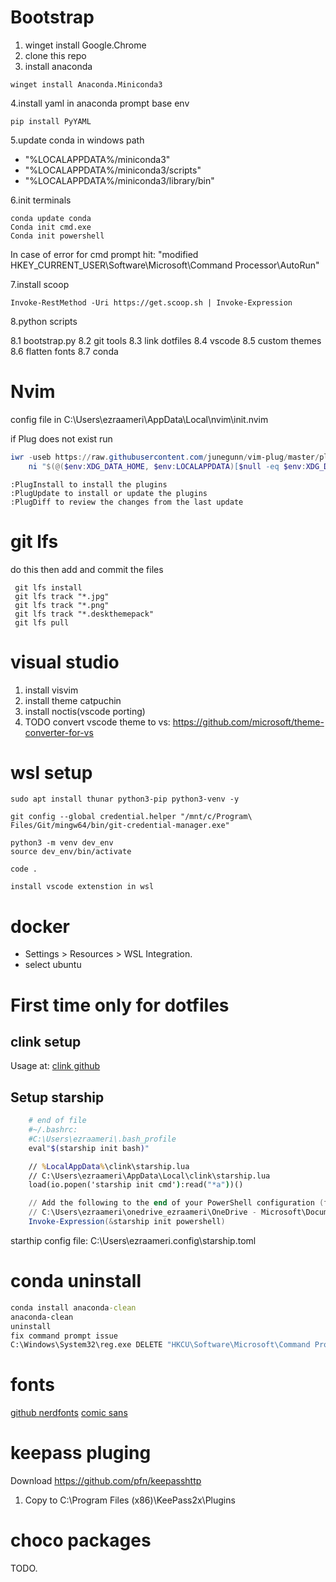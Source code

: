 
# Bootstrap

1. winget install Google.Chrome
2. clone this repo
3. install anaconda

```shell
winget install Anaconda.Miniconda3 
```

4.install yaml in anaconda prompt base env

```shell
pip install PyYAML
```

5.update conda in windows path

- "%LOCALAPPDATA%/miniconda3"
- "%LOCALAPPDATA%/miniconda3/scripts"
- "%LOCALAPPDATA%/miniconda3/library/bin"

6.init terminals

```shell
conda update conda
Conda init cmd.exe
Conda init powershell
```

In case of error for cmd prompt
hit: "modified      HKEY_CURRENT_USER\Software\Microsoft\Command Processor\AutoRun"

7.install scoop

  ```shell
  Invoke-RestMethod -Uri https://get.scoop.sh | Invoke-Expression
  ```

8.python scripts

8.1 bootstrap.py
8.2 git tools
8.3 link dotfiles
8.4 vscode
8.5 custom themes
8.6 flatten fonts
8.7 conda

# Nvim

config file in C:\Users\ezraameri\AppData\Local\nvim\init.nvim

if Plug does not exist run

```powershell
iwr -useb https://raw.githubusercontent.com/junegunn/vim-plug/master/plug.vim |`
    ni "$(@($env:XDG_DATA_HOME, $env:LOCALAPPDATA)[$null -eq $env:XDG_DATA_HOME])/nvim-data/site/autoload/plug.vim" -Force
```

```vim
:PlugInstall to install the plugins
:PlugUpdate to install or update the plugins
:PlugDiff to review the changes from the last update
```

# git lfs

do this then add and commit the files

```shell
 git lfs install
 git lfs track "*.jpg"
 git lfs track "*.png"
 git lfs track "*.deskthemepack"
 git lfs pull
```

# visual studio

1. install visvim
2. install theme catpuchin
3. install noctis(vscode porting)
4. TODO convert vscode theme to vs: <https://github.com/microsoft/theme-converter-for-vs>

# wsl setup

```wsl
sudo apt install thunar python3-pip python3-venv -y

git config --global credential.helper "/mnt/c/Program\ Files/Git/mingw64/bin/git-credential-manager.exe"

python3 -m venv dev_env
source dev_env/bin/activate

code . 

install vscode extenstion in wsl 
```

# docker

- Settings > Resources > WSL Integration.
- select ubuntu

# First time only for dotfiles

## clink setup

Usage at: [clink github](https://chrisant996.github.io/clink/clink.html)

## Setup starship

```bash
    # end of file
    #~/.bashrc: 
    #C:\Users\ezraameri\.bash_profile
    eval"$(starship init bash)"
```

```cmd
    // %LocalAppData%\clink\starship.lua 
    // C:\Users\ezraameri\AppData\Local\clink\starship.lua
    load(io.popen('starship init cmd'):read("*a"))()
```

```powershell
    // Add the following to the end of your PowerShell configuration (find it by running $PROFILE): 
    // C:\Users\ezraameri\onedrive_ezraameri\OneDrive - Microsoft\Documents\PowerShell\Microsoft.PowerShell_profile.ps1
    Invoke-Expression(&starship init powershell)
```

starthip config file: C:\Users\ezraameri\.config\starship.toml

# conda uninstall

```cmd
conda install anaconda-clean
anaconda-clean
uninstall 
fix command prompt issue
C:\Windows\System32\reg.exe DELETE "HKCU\Software\Microsoft\Command Processor" /v AutoRun /f
```

# fonts

[github nerdfonts](https://github.com/ryanoasis/nerd-fonts/tags)
[comic sans](https://github.com/xtevenx/ComicMonoNF)

# keepass pluging

Download <https://github.com/pfn/keepasshttp>

1. Copy to C:\Program Files (x86)\KeePass2x\Plugins

# choco packages

TODO.
